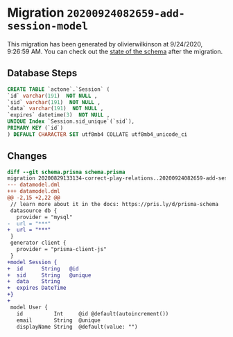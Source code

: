 # Migration `20200924082659-add-session-model`

This migration has been generated by olivierwilkinson at 9/24/2020, 9:26:59 AM.
You can check out the [state of the schema](./schema.prisma) after the migration.

## Database Steps

```sql
CREATE TABLE `actone`.`Session` (
`id` varchar(191)  NOT NULL ,
`sid` varchar(191)  NOT NULL ,
`data` varchar(191)  NOT NULL ,
`expires` datetime(3)  NOT NULL ,
UNIQUE Index `Session.sid_unique`(`sid`),
PRIMARY KEY (`id`)
) DEFAULT CHARACTER SET utf8mb4 COLLATE utf8mb4_unicode_ci
```

## Changes

```diff
diff --git schema.prisma schema.prisma
migration 20200829133134-correct-play-relations..20200924082659-add-session-model
--- datamodel.dml
+++ datamodel.dml
@@ -2,15 +2,22 @@
 // learn more about it in the docs: https://pris.ly/d/prisma-schema
 datasource db {
   provider = "mysql"
-  url = "***"
+  url = "***"
 }
 generator client {
   provider = "prisma-client-js"
 }
+model Session {
+  id      String   @id
+  sid     String   @unique
+  data    String
+  expires DateTime
+}
+
 model User {
   id          Int     @id @default(autoincrement())
   email       String  @unique
   displayName String  @default(value: "")
```


